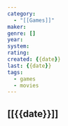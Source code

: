 ```yaml
---
category:
  - "[[Games]]"
maker: 
genre: []
year: 
system: 
rating: 
created: {{date}}
last: {{date}}
tags:
  - games
  - movies
---
```

## [[{{date}}]]

